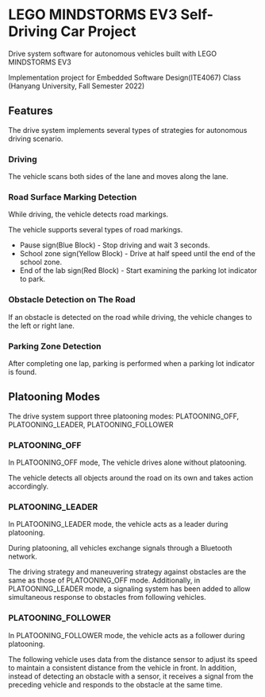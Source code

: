 # LEGO MINDSTORMS EV3 Self-Driving Car Project 

Drive system software for autonomous vehicles built with LEGO MINDSTORMS EV3

Implementation project for Embedded Software Design(ITE4067) Class (Hanyang University, Fall Semester 2022)

## Features

The drive system implements several types of strategies for autonomous driving scenario.

### Driving

The vehicle scans both sides of the lane and moves along the lane.

### Road Surface Marking Detection

While driving, the vehicle detects road markings.

The vehicle supports several types of road markings.

* Pause sign(Blue Block) - Stop driving and wait 3 seconds. 
* School zone sign(Yellow Block) - Drive at half speed until the end of the school zone.
* End of the lab sign(Red Block) - Start examining the parking lot indicator to park.

### Obstacle Detection on The Road

If an obstacle is detected on the road while driving, the vehicle changes to the left or right lane.

### Parking Zone Detection

After completing one lap, parking is performed when a parking lot indicator is found.

## Platooning Modes

The drive system support three platooning modes: PLATOONING_OFF, PLATOONING_LEADER, PLATOONING_FOLLOWER

### PLATOONING_OFF

In PLATOONING_OFF mode, The vehicle drives alone without platooning.

The vehicle detects all objects around the road on its own and takes action accordingly.

### PLATOONING_LEADER

In PLATOONING_LEADER mode, the vehicle acts as a leader during platooning.

During platooning, all vehicles exchange signals through a Bluetooth network.

The driving strategy and maneuvering strategy against obstacles are the same as those of PLATOONING_OFF mode. Additionally, in PLATOONING_LEADER mode, a signaling system has been added to allow simultaneous response to obstacles from following vehicles.

### PLATOONING_FOLLOWER

In PLATOONING_FOLLOWER mode, the vehicle acts as a follower during platooning.

The following vehicle uses data from the distance sensor to adjust its speed to maintain a consistent distance from the vehicle in front. In addition, instead of detecting an obstacle with a sensor, it receives a signal from the preceding vehicle and responds to the obstacle at the same time.